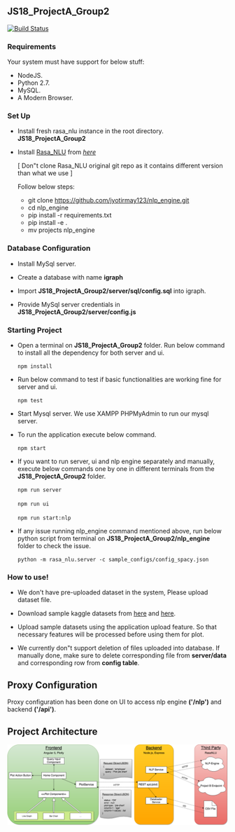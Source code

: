 ## JS18_ProjectA_Group2

[![Build Status](https://travis-ci.org/Rostlab/JS18_ProjectA_Group2.svg?branch=develop)](https://travis-ci.org/Rostlab/JS18_ProjectA_Group2)

### Requirements

Your system must have support for below stuff:

- NodeJS.
- Python 2.7.
- MySQL.
- A Modern Browser.

### Set Up

- Install fresh rasa_nlu instance in the root directory. **JS18_ProjectA_Group2**
   
- Install [Rasa_NLU](https://nlu.rasa.com) from *[here](https://github.com/jyotirmay123/nlp_engine)*
    
  [ Don"t clone Rasa_NLU original git repo as it contains different version than what we use ]
  
  Follow below steps:
  
  - git clone https://github.com/jyotirmay123/nlp_engine.git
  - cd nlp_engine
  - pip install -r requirements.txt
  - pip install -e .
  - mv projects nlp_engine
  
### Database Configuration

- Install MySql server.
- Create a database with name **igraph**
- Import **JS18_ProjectA_Group2/server/sql/config.sql** into igraph.
   
- Provide MySql server credentials in **JS18_ProjectA_Group2/server/config.js**
   
### Starting Project

- Open a terminal on **JS18_ProjectA_Group2** folder. 
Run below command to install all the dependency for both server and ui.
  
      npm install

- Run below command to test if basic functionalities are working fine for server and ui.

      npm test

- Start Mysql server. We use XAMPP PHPMyAdmin to run our mysql server.

- To run the application execute below command.
  
      npm start

- If you want to run server, ui and nlp engine separately and manually, execute below
commands one by one in different terminals from the **JS18_ProjectA_Group2** folder. 

      npm run server

      npm run ui
  
      npm run start:nlp
      
- If any issue running nlp_engine command mentioned above, run below python script from terminal on **JS18_ProjectA_Group2/nlp_engine** folder
  to check the issue.

      python -m rasa_nlu.server -c sample_configs/config_spacy.json
      
### How to use!

- We don't have pre-uploaded dataset in the system, Please upload dataset file. 

- Download sample kaggle datasets from [here](https://www.kaggle.com/rhuebner/human-resources-data-set/data) and 
[here](https://www.kaggle.com/worldbank/world-development-indicators/data).

- Upload sample datasets using the application upload feature. So that necessary features will be processed before
using them for plot.

- We currently don"t support deletion of files uploaded into database. If manually done, make sure to delete corresponding
file from **server/data** and corresponding row from **config table**.

## Proxy Configuration

Proxy configuration has been done on UI to access nlp engine **('/nlp')** and backend **('/api')**.

## Project Architecture

![Project Architecture](https://github.com/Rostlab/JS18_ProjectA_Group2/blob/develop/mockups/Team%202.%20Project%20Architecture.png)
